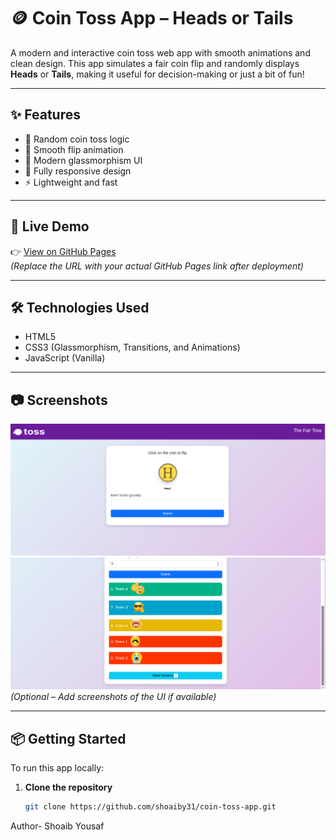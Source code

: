 # 🪙 Coin Toss App – Heads or Tails

A modern and interactive coin toss web app with smooth animations and clean design. This app simulates a fair coin flip and randomly displays **Heads** or **Tails**, making it useful for decision-making or just a bit of fun!

---

## ✨ Features

- 🎲 Random coin toss logic
- 🎯 Smooth flip animation
- 💎 Modern glassmorphism UI
- 📱 Fully responsive design
- ⚡ Lightweight and fast

---

## 🚀 Live Demo

👉 [View on GitHub Pages](https://shoaiby31.github.io/coin-toss-app)  
*(Replace the URL with your actual GitHub Pages link after deployment)*

---

## 🛠️ Technologies Used

- HTML5  
- CSS3 (Glassmorphism, Transitions, and Animations)  
- JavaScript (Vanilla)

---

## 📷 Screenshots

![Screenshot 1](./screenshots/ss1.png)  
![Screenshot 2](./screenshots/ss2.png)  
*(Optional – Add screenshots of the UI if available)*

---

## 📦 Getting Started

To run this app locally:

1. **Clone the repository**
   ```bash
   git clone https://github.com/shoaiby31/coin-toss-app.git
Author- Shoaib Yousaf
